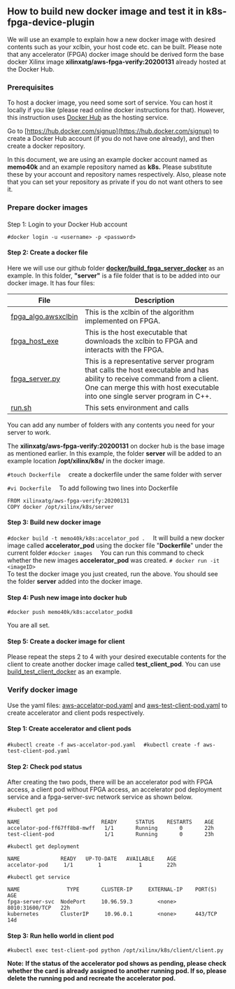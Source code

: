 ## How to build new docker image and test it in k8s-fpga-device-plugin

We will use an example to explain how a new docker image with desired contents such as your xclbin, your host code etc. can be built. Please note that any accelerator (FPGA) docker image should be derived form the base docker Xilinx image **xilinxatg/aws-fpga-verify:20200131** already hosted at the Docker Hub.

### Prerequisites

To host a docker image, you need some sort of service. You can host it locally if you like (please read online docker instructions for that). However, this instruction uses [Docker Hub](https://hub.docker.com/)  as the hosting service.

Go to [https://hub.docker.com/signup](https://hub.docker.com/signup) to create a Docker Hub account (if you do not have one already), and then create a docker repository.

In this document, we are using an example docker account named as **memo40k**  and an example repository named as **k8s.** Please substitute these by your account and repository names respectively. Also, please note that you can set your repository as private if you do not want others to see it.

### Prepare docker images

####   
Step 1: Login to your Docker Hub account

`#docker login -u <username> -p <password>`

#### Step 2: Create a docker file

Here we will use our github folder [**docker/build_fpga_server_docker**](https://github.com/Xilinx/FPGA_as_a_Service/tree/master/k8s-fpga-device-plugin/trunk/docker/build_fpga_server_docker)  as an example. In this folder, **"server"** is a file folder that is to be added into our docker image. It has four files:

|File | Description|
|---|---|
| [fpga_algo.awsxclbin](https://github.com/Xilinx/FPGA_as_a_Service/blob/master/k8s-fpga-device-plugin/trunk/docker/build_fpga_server_docker/server/fpga_algo.awsxclbin "fpga_algo.awsxclbin")| This is the xclbin of the algorithm implemented on FPGA.|
| [fpga_host_exe](https://github.com/Xilinx/FPGA_as_a_Service/blob/master/k8s-fpga-device-plugin/trunk/docker/build_fpga_server_docker/server/fpga_host_exe "fpga_host_exe") | This is the host executable that downloads the xclbin to FPGA and interacts with the FPGA. |
|  [fpga_server.py](https://github.com/Xilinx/FPGA_as_a_Service/blob/master/k8s-fpga-device-plugin/trunk/docker/build_fpga_server_docker/server/fpga_server.py "fpga_server.py")|This is a representative server program that calls the host executable and has ability to receive command from a client. One can merge this with host executable into one single server program in C++.|
|   [run.sh](https://github.com/Xilinx/FPGA_as_a_Service/blob/master/k8s-fpga-device-plugin/trunk/docker/build_fpga_server_docker/server/run.sh "run.sh")  |  This sets environment and calls  | fpga_server.py.

You can add any number of folders with any contents you need for your server to work.

The **xilinxatg/aws-fpga-verify:20200131**  on docker hub is the base image as mentioned earlier. In this example, the folder  **server**  will be added to an example location **/opt/xilinx/k8s/** in the docker image.

`#touch Dockerfile  `
create a dockerfile under the same folder with server

`#vi Dockerfile  `
To add following two lines into Dockerfile
```
FROM xilinxatg/aws-fpga-verify:20200131  
COPY docker /opt/xilinx/k8s/server
```
#### Step 3: Build new docker image

`#docker build -t memo40k/k8s:accelator_pod .  `
It will build a new docker image called  **accelerator_pod**  using the docker file "**Dockerfile**" under the current folder
`#docker images  `
You can run this command to check whether the new images  **accelerator_pod**  was created.
`# docker run -it <imageID>`  
To test the docker image you just created, run the above. You should see the folder  **server** added into the docker image.

#### Step 4: Push new image into docker hub

`#docker push memo40k/k8s:accelator_podk8`

You are all set.



#### Step 5: Create a docker image for client

Please repeat the steps 2 to 4 with your desired executable contents for the client to create another docker image called  **test_client_pod**. You can use [build_test_client_docker](https://github.com/Xilinx/FPGA_as_a_Service/tree/master/k8s-fpga-device-plugin/trunk/docker/build_test_client_docker)  as an example.



### Verify docker image

Use the yaml files: [aws-accelator-pod.yaml](https://github.com/Xilinx/FPGA_as_a_Service/blob/master/k8s-fpga-device-plugin/trunk/aws-accelator-pod.yaml)  and [aws-test-client-pod.yaml](https://github.com/Xilinx/FPGA_as_a_Service/blob/master/k8s-fpga-device-plugin/trunk/aws-test-client-pod.yaml)  to create accelerator and client pods respectively.



#### Step 1: Create accelerator and client pods

`#kubectl create -f aws-accelator-pod.yaml  `
`#kubectl create -f aws-test-client-pod.yaml`

#### Step 2: Check pod status

After creating the two pods, there will be an accelerator pod with FPGA access, a client pod without FPGA access, an accelerator pod deployment service and a fpga-server-svc network service as shown below.

`#kubectl get pod`
```
NAME                          READY      STATUS    RESTARTS    AGE  
accelator-pod-ff67ff8b8-mwff   1/1       Running       0       22h  
test-client-pod                1/1       Running       0       23h
```
`#kubectl get deployment`
```
NAME             READY   UP-TO-DATE   AVAILABLE    AGE  
accelator-pod     1/1        1            1        22h
```
`#kubectl get service`
```
NAME               TYPE       CLUSTER-IP     EXTERNAL-IP    PORT(S)       AGE  
fpga-server-svc  NodePort     10.96.59.3        <none>   8010:31600/TCP   22h  
kubernetes       ClusterIP     10.96.0.1        <none>      443/TCP       14d
```
#### Step 3: Run hello world in client pod

`#kubectl exec test-client-pod python /opt/xilinx/k8s/client/client.py`



**Note:**
**If the status of the accelerator pod shows as pending, please check whether the card is already assigned to another running pod. If so, please delete the running pod and recreate the accelerator pod.**
